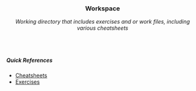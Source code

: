 <div align="center">
    <h3>Workspace</h3>
    <p>
        <em>Working directory that includes exercises and or work files, including various cheatsheets</em>
    </p>
</div>

<br>
<br>

##### Quick References

- [Cheatsheets](./cheatsheets/)
- [Exercises](./exercises/)
